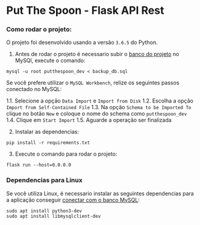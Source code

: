 # Put The Spoon - Flask API Rest

### Como rodar o projeto:

O projeto foi desenvolvido usando a versão `3.6.5` do Python.

1. Antes de rodar o projeto é necessario subir o [banco do projeto](https://drive.google.com/file/d/1BJnbRitA4UF1svHUUz2Gv0jsIAYkYhlR/view?usp=sharing) no MySQl, execute o comando:

```
mysql -u root putthespoon_dev < backup_db.sql
```

Se você prefere utilizar o `MySQL Workbench`, relize os seguintes passos conectado no MySQL:

1.1. Selecione a opção `Data Import` e `Import from Disk`
1.2. Escolha a opção `Import from Self-Contained File`
1.3. Na opção `Schema to be Imported To` clique no botão `New` e coloque o nome do schema como `putthespoon_dev`
1.4. Clique em `Start Import`
1.5. Aguarde a operação ser finalizada

2. Instalar as dependencias:

```
pip install -r requirements.txt
```

3. Execute o comando para rodar o projeto:

```
flask run --host=0.0.0.0
```

### Dependencias para Linux

Se você utiliza Linux, é necessario instalar as seguintes dependencias para a aplicação conseguir [conectar com o banco MySQL](https://stackoverflow.com/a/23978968):

```
sudo apt install python3-dev
sudo apt install libmysqlclient-dev
```
